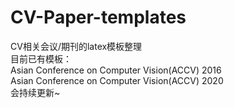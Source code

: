 # CV-Paper-templates
CV相关会议/期刊的latex模板整理  
目前已有模板：  
Asian Conference on Computer Vision(ACCV) 2016  
Asian Conference on Computer Vision(ACCV) 2020  
会持续更新~  
